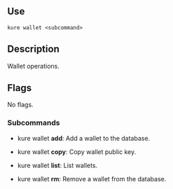 ## Use

`kure wallet <subcommand>`

## Description

Wallet operations.

## Flags 

No flags.

### Subcommands

- kure wallet **add**: Add a wallet to the database.

- kure wallet **copy**: Copy wallet public key.

- kure wallet **list**: List wallets.

- kure wallet **rm**: Remove a wallet from the database.